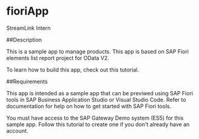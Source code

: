 # fioriApp
StreamLink Intern

##Description

This is a sample app to manage products. This app is based on SAP Fiori elements list report project for OData V2.

To learn how to build this app, check out this tutorial.

##Requirements

This app is intended as a sample app that can be previwed using SAP Fiori tools in SAP Business Application Studio or Visual Studio Code. Refer to documentation for help on how to get started with SAP Fiori tools.

You must have access to the SAP Gateway Demo system (ES5) for this sample app. Follow this tutorial to create one if you don't already have an account.
